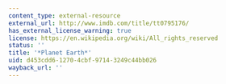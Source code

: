 ```yaml
---
content_type: external-resource
external_url: http://www.imdb.com/title/tt0795176/
has_external_license_warning: true
license: https://en.wikipedia.org/wiki/All_rights_reserved
status: ''
title: '*Planet Earth*'
uid: d453cdd6-1270-4cbf-9714-3249c44bb026
wayback_url: ''
---
```

